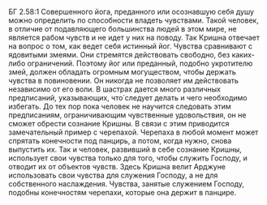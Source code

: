 БГ 2.58:1	Совершенного йога, преданного или осознавшую себя душу можно определить по способности владеть чувствами. Такой человек, в отличие от подавляющего большинства людей в этом мире, не является рабом чувств и не идет у них на поводу. Так Кришна отвечает на вопрос о том, как ведет себя истинный йог. Чувства сравнивают с ядовитыми змеями. Они стремятся действовать свободно, без каких-либо ограничений. Поэтому йог или преданный, подобно укротителю змей, должен обладать огромным могуществом, чтобы держать чувства в повиновении. Он никогда не позволяет им действовать независимо от его воли. В шастрах дается много различных предписаний, указывающих, что́ следует делать и чего необходимо избегать. До тех пор пока человек не научится следовать этим предписаниям, ограничивающим чувственные удовольствия, он не сможет обрести сознание Кришны. В связи с этим приводится замечательный пример с черепахой. Черепаха в любой момент может спрятать конечности под панцирь, а потом, когда нужно, снова выпустить их. Так и человек, развивший в себе сознание Кришны, использует свои чувства только для того, чтобы служить Господу, и отводит их от объектов чувств. Здесь Кришна велит Арджуне использовать свои чувства для служения Господу, а не для собственного наслаждения. Чувства, занятые служением Господу, подобны конечностям черепахи, которые она держит в панцире.